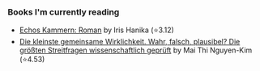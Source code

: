 ### Books I'm currently reading

<!-- GOODREADS-LIST:START -->
- [Echos Kammern: Roman](https://www.goodreads.com/review/show/4030886466?utm_medium=api&utm_source=rss) by Iris Hanika (⭐️3.12)
- [Die kleinste gemeinsame Wirklichkeit. Wahr, falsch, plausibel? Die größten Streitfragen wissenschaftlich geprüft](https://www.goodreads.com/review/show/4030580837?utm_medium=api&utm_source=rss) by Mai Thi Nguyen-Kim (⭐️4.53)
<!-- GOODREADS-LIST:END -->
